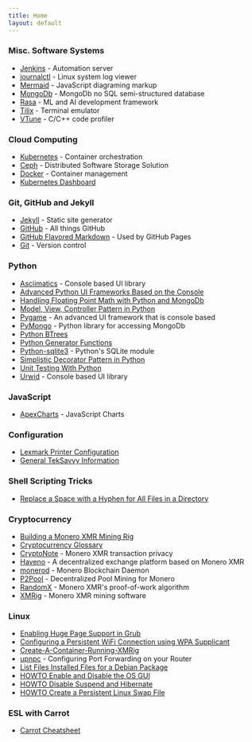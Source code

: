 ```yaml
---
title: Home
layout: default
---
```


### Misc. Software Systems

* [Jenkins](/NadimGhaznavi/kb/wiki/Jenkins) - Automation server
* [journalctl](/NadimGhaznavi/kb/wiki/journalctl) - Linux system log viewer
* [Mermaid](/NadimGhaznavi/kb/wiki/mermaid) - JavaScript diagraming markup
* [MongoDb](/NadimGhaznavi/kb/wiki/MongoDb) - MongoDb no SQL semi-structured database
* [Rasa](/NadimGhaznavi/kb/wiki/Rasa) - ML and AI development framework
* [Tilix](/NadimGhaznavi/kb/wiki/Tilix) - Terminal emulator
* [VTune](/NadimGhaznavi/kb/wiki/VTune) - C/C++ code profiler

### Cloud Computing
* [Kubernetes](/NadimGhaznavi/kb/wiki/kubernetes) - Container orchestration
* [Ceph](/NadimGhaznavi/kb/wiki/ceph) - Distributed Software Storage Solution
* [Docker](/NadimGhaznavi/kb/wiki/Docker) - Container management
* [Kubernetes Dashboard](https://github.com/kubernetes/dashboard?tab=readme-ov-file#installation)

### Git, GitHub and Jekyll
* [Jekyll](/NadimGhaznavi/kb/wiki/Jekyll) - Static site generator
* [GitHub](/NadimGhaznavi/kb/wiki/GitHub) - All things GitHub
* [GitHub Flavored Markdown](GitHub-Flavored-Markdown) - Used by GitHub Pages 
* [Git](/NadimGhaznavi/kb/wiki/Git) - Version control

### Python
* [Asciimatics](/NadimGhaznavi/kb/wiki/Asciimatics) - Console based UI library
* [Advanced Python UI Frameworks Based on the Console](/NadimGhaznavi/kb/wiki/Advanced-Python-UI-Frameworks-Based-on-the-Console)
* [Handling Floating Point Math with Python and MongoDb](/NadimGhaznavi/kb/wiki/Handling-Floating-Point-Math-with-Python-and-MongoDb)
* [Model, View, Controller Pattern in Python](/NadimGhaznavi/kb/wiki/Model-View-Controller-Pattern-in-Python)
* [Pygame](/NadimGhaznavi/kb/wiki/Pygame) - An advanced UI framework that is console based
* [PyMongo](/NadimGhaznavi/kb/wiki/PyMongo) - Python library for accessing MongoDb
* [Python BTrees](/NadimGhaznavi/kb/wiki/Python-BTrees)
* [Python Generator Functions](/NadimGhaznavi/kb/wiki/Python-Generator-Functions)
* [Python-sqlite3](/NadimGhaznavi/kb/wiki/Python-sqlite3) - Python's SQLite module
* [Simplistic Decorator Pattern in Python](/NadimGhaznavi/kb/wiki/Simplistic-Decorator-Pattern-in-Python)
* [Unit Testing With Python](/NadimGhaznavi/kb/wiki/Unit-Testing-With-Python)
* [Urwid](/NadimGhaznavi/kb/wiki/Urwid) - Console based UI library

### JavaScript
* [ApexCharts](/NadimGhaznavi/kb/wiki/Apex-Charts) - JavaScript Charts

### Configuration
* [Lexmark Printer Configuration](/NadimGhaznavi/kb/wiki/Lexmark-3224-DW-Printer)
* [General TekSavvy Information](/NadimGhaznavi/kb/wiki/General-TekSavvy-Information)

### Shell Scripting Tricks
* [Replace a Space with a Hyphen for All Files in a Directory](/NadimGhaznavi/kb/wiki/Replace-a-Space-with-a-Hyphen-for-All-Files-in-a-Directory)

### Cryptocurrency

* [Building a Monero XMR Mining Rig](/NadimGhaznavi/kb/wiki/Building-A-XMR-Mining-Rig)
* [Cryptocurrency Glossary](/NadimGhaznavi/kb/wiki/Cryptocurrency-Glossary)
* [CryptoNote](/NadimGhaznavi/kb/wiki/CryptoNote) - Monero XMR transaction privacy
* [Haveno](/NadimGhaznavi/kb/wiki/Haveno) - A decentralized exchange platform based on Monero XMR
* [monerod](/NadimGhaznavi/kb/wiki/Monero-Blockchain-Daemon) - Monero Blockchain Daemon
* [P2Pool](/NadimGhaznavi/kb/wiki/P2Pool) - Decentralized Pool Mining for Monero
* [RandomX](/NadimGhaznavi/kb/wiki/RandomX) - Monero XMR's proof-of-work algorithm
* [XMRig](/NadimGhaznavi/kb/wiki/XMRig) - Monero XMR mining software

### Linux
* [Enabling Huge Page Support in Grub](/NadimGhaznavi/kb/wiki/Enabling-Huge-Page-Support-in-Grub)
* [Configuring a Persistent WiFi Connection using WPA Supplicant](/NadimGhaznavi/kb/wiki/Configuring-a-Persistent-WiFi-Connection-using-WPA-Supplicant)
* [Create-A-Container-Running-XMRig](/NadimGhaznavi/kb/wiki/Deploy-xmrig-on-a-container)
* [upnpc](/NadimGhaznavi/kb/wiki/upnpc) - Configuring Port Forwarding on your Router
* [List Files Installed Files for a Debian Package](NadimGhaznavi/kb/wiki/List-Files-Installed-Files-for-a-Debian-Package)
* [HOWTO Enable and Disable the OS GUI](/NadimGhaznavi/kb/wiki/Howto-Enable-And-Disable-The-OS-GUI)
* [HOWTO Disable Suspend and Hibernate](/NadimGhaznavi/kb/wiki/Howto-Disable-Suspend-and-Hibernate)
* [HOWTO Create a Persistent Linux Swap File](/Nadimghaznavi/kb/wiki/Howto-Create-a-Persistent-Linux-Swap-File)

### ESL with Carrot
* [Carrot Cheatsheet](/NadimGhaznavi/kb/wiki/Carrot-Cheatsheet)